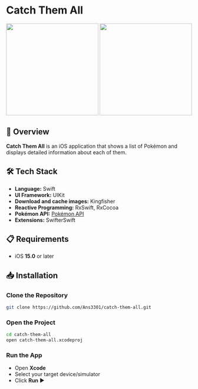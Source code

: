 # Catch Them All
<p align="center">
    <img src="https://github.com/user-attachments/assets/d598bfd4-cdd9-44fc-864c-7cc9e63f12ff" width="250">
    <img src="https://github.com/user-attachments/assets/d98c004e-92c8-49c1-9805-17289ef2f515" width="250">
</p>

## 🚀 Overview
**Catch Them All** is an iOS application that shows a list of Pokémon and displays detailed information about each of them.

## 🛠 Tech Stack

- **Language:** Swift   
- **UI Framework:** UIKit
- **Download and cache images:** Kingfisher  
- **Reactive Programming:** RxSwift, RxCocoa
- **Pokémon API:** [Pokémon API](https://pokeapi.co)
- **Extensions:** SwifterSwift
## 📋 Requirements

- iOS **15.0** or later
## 📥 Installation

### Clone the Repository
```bash
git clone https://github.com/Ans3301/catch-them-all.git
```

### Open the Project
```bash
cd catch-them-all
open catch-them-all.xcodeproj
```

### Run the App
- Open **Xcode**
- Select your target device/simulator
- Click **Run** ▶️
